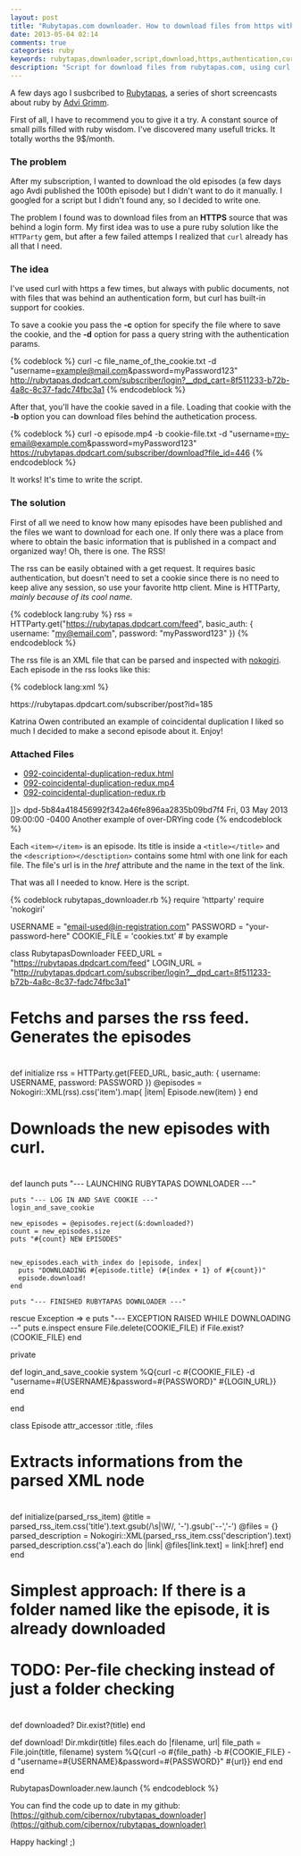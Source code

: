 ```yaml
---
layout: post
title: "Rubytapas.com downloader. How to download files from https with authentication"
date: 2013-05-04 02:14
comments: true
categories: ruby
keywords: rubytapas,downloader,script,download,https,authentication,curl
description: "Script for download files from rubytapas.com, using curl with https and cookies"
---
```


A few days ago I susbcribed to [Rubytapas](http://www.rubytapas.com/), a series of short screencasts about ruby
by [Advi Grimm](http://devblog.avdi.org/).

First of all, I have to recommend you to give it a try. A constant source of small pills filled with ruby wisdom.
I've discovered many usefull tricks. It totally worths the 9$/month.

### The problem

After my subscription, I wanted to download the old episodes (a few days ago Avdi published the 100th episode)
but I didn't want to do it manually. I googled for a script but I didn't found any, so I decided to write one.

<!--more-->

The problem I found was to download files from an **HTTPS** source that was behind a login form. My first
idea was to use a pure ruby solution like the `HTTParty` gem, but after a few failed attemps I realized that
`curl` already has all that I need.

### The idea

I've used curl with https a few times, but always with public documents, not with files that was behind an authentication
form, but curl has built-in support for cookies.

To save a cookie you pass the **-c** option for specify the file where to save the cookie, and the **-d**
option for pass a query string with the authentication params.

{% codeblock %}
curl -c file_name_of_the_cookie.txt -d "username=example@mail.com&password=myPassword123" http://rubytapas.dpdcart.com/subscriber/login?__dpd_cart=8f511233-b72b-4a8c-8c37-fadc74fbc3a1
{% endcodeblock %}

After that, you'll have the cookie saved in a file. Loading that cookie with the **-b** option you can
download files behind the authetication process.

{% codeblock %}
curl -o episode.mp4 -b cookie-file.txt -d "username=my-email@example.com&password=myPassword123" https://rubytapas.dpdcart.com/subscriber/download?file_id=446
{% endcodeblock %}

It works! It's time to write the script.

### The solution

First of all we need to know how many episodes have been published and the files we want to download for each one.
If only there was a place from where to obtain the basic information that is published in a compact and organized way!
Oh, there is one. The RSS!

The rss can be easily obtained with a get request. It requires basic authentication, but doesn't need to
set a cookie since there is no need to keep alive any session, so use your favorite http client. Mine is HTTParty,
_mainly because of its cool name_.

{% codeblock lang:ruby %}
rss = HTTParty.get("https://rubytapas.dpdcart.com/feed", basic_auth: { username: "my@email.com", password: "myPassword123" })
{% endcodeblock %}

The rss file is an XML file that can be parsed and inspected with [nokogiri](http://nokogiri.org/).
Each episode in the rss looks like this:

{% codeblock lang:xml %}
<item>
  <title><![CDATA[092 Coincidental Duplication Redux]]></title>
  <link>https://rubytapas.dpdcart.com/subscriber/post?id=185</link>
  <description><![CDATA[<div class="blog-entry">
      <div class="blog-content"><p>Katrina Owen contributed an example of coincidental duplication I liked so much I decided to make a second episode about it. Enjoy!</p>
      </div>
      <h3>Attached Files</h3>
      <ul>
      <li><a href="https://rubytapas.dpdcart.com/subscriber/download?file_id=445">092-coincidental-duplication-redux.html</a></li>
      <li><a href="https://rubytapas.dpdcart.com/subscriber/download?file_id=446">092-coincidental-duplication-redux.mp4</a></li>
      <li><a href="https://rubytapas.dpdcart.com/subscriber/download?file_id=447">092-coincidental-duplication-redux.rb</a></li>
      </ul></div>]]>
  </description>
  <guid isPermaLink="false">dpd-5b84a418456992f342a46fe896aa2835b09bd7f4</guid>
  <pubDate>Fri, 03 May 2013 09:00:00 -0400</pubDate>
  <enclosure url="https://rubytapas.dpdcart.com/feed/download/446/092-coincidental-duplication-redux.mp4" length="21645987" type="video/mp4"/>
  <itunes:subtitle>Another example of over-DRYing code</itunes:subtitle>
  <itunes:image href="https://getdpd.com/uploads/ruby-tapas.png"/>
</item>
{% endcodeblock %}

Each `<item></item>` is an episode. Its title is inside a `<title></title>` and the `<description></desctiption>` contains some html
with one link for each file. The file's url is in the _href_ attribute and the name in the text of the link.

That was all I needed to know. Here is the script.

{% codeblock rubytapas_downloader.rb %}
require 'httparty'
require 'nokogiri'

USERNAME = "email-used@in-registration.com"
PASSWORD = "your-password-here"
COOKIE_FILE = 'cookies.txt' # by example

class RubytapasDownloader
  FEED_URL  = "https://rubytapas.dpdcart.com/feed"
  LOGIN_URL = "http://rubytapas.dpdcart.com/subscriber/login?__dpd_cart=8f511233-b72b-4a8c-8c37-fadc74fbc3a1"

  ##
  # Fetchs and parses the rss feed. Generates the episodes
  #
  def initialize
    rss = HTTParty.get(FEED_URL, basic_auth: { username: USERNAME, password: PASSWORD })
    @episodes = Nokogiri::XML(rss).css('item').map{ |item| Episode.new(item) }
  end

  ##
  # Downloads the new episodes with curl.
  #
  def launch
    puts "--- LAUNCHING RUBYTAPAS DOWNLOADER ---"

    puts "--- LOG IN AND SAVE COOKIE ---"
    login_and_save_cookie

    new_episodes = @episodes.reject(&:downloaded?)
    count = new_episodes.size
    puts "#{count} NEW EPISODES"


    new_episodes.each_with_index do |episode, index|
      puts "DOWNLOADING #{episode.title} (#{index + 1} of #{count})"
      episode.download!
    end

    puts "--- FINISHED RUBYTAPAS DOWNLOADER ---"
  rescue Exception => e
    puts "--- EXCEPTION RAISED WHILE DOWNLOADING --"
    puts e.inspect
  ensure
    File.delete(COOKIE_FILE) if File.exist?(COOKIE_FILE)
  end

private

  def login_and_save_cookie
    system %Q{curl -c #{COOKIE_FILE} -d "username=#{USERNAME}&password=#{PASSWORD}" #{LOGIN_URL}}
  end

end


class Episode
  attr_accessor :title, :files

  ##
  # Extracts informations from the parsed XML node
  #
  def initialize(parsed_rss_item)
    @title = parsed_rss_item.css('title').text.gsub(/\s|\W/, '-').gsub('--','-')
    @files = {}
    parsed_description = Nokogiri::XML(parsed_rss_item.css('description').text)
    parsed_description.css('a').each do |link|
      @files[link.text] = link[:href]
    end
  end

  ##
  # Simplest approach: If there is a folder named like the episode, it is already downloaded
  # TODO: Per-file checking instead of just a folder checking
  #
  def downloaded?
    Dir.exist?(title)
  end

  def download!
    Dir.mkdir(title)
    files.each do |filename, url|
      file_path = File.join(title, filename)
      system %Q{curl -o #{file_path} -b #{COOKIE_FILE} -d "username=#{USERNAME}&password=#{PASSWORD}" #{url}}
    end
  end
end

RubytapasDownloader.new.launch
{% endcodeblock %}


You can find the code up to date in my github: [https://github.com/cibernox/rubytapas_downloader](https://github.com/cibernox/rubytapas_downloader)

Happy hacking! ;)

